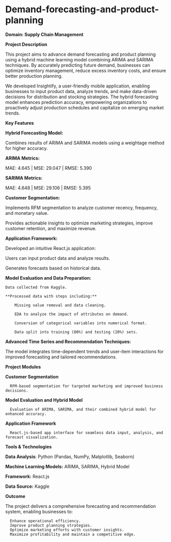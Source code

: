 # Demand-forecasting-and-product-planning

**Domain: Supply Chain Management**

**Project Description**

This project aims to advance demand forecasting and product planning using a hybrid machine learning model combining ARIMA and SARIMA techniques. By accurately predicting future demand, businesses can optimize inventory management, reduce excess inventory costs, and ensure better production planning.

We developed Insightify, a user-friendly mobile application, enabling businesses to input product data, analyze trends, and make data-driven decisions for distribution and stocking strategies. The hybrid forecasting model enhances prediction accuracy, empowering organizations to proactively adjust production schedules and capitalize on emerging market trends.

**Key Features**

**Hybrid Forecasting Model:**

Combines results of ARIMA and SARIMA models using a weightage method for higher accuracy.

**ARIMA Metrics:**

MAE: 4.645 | MSE: 29.047 | RMSE: 5.390

**SARIMA Metrics:**

MAE: 4.648 | MSE: 29.106 | RMSE: 5.395

**Customer Segmentation:**

Implements RFM segmentation to analyze customer recency, frequency, and monetary value.

Provides actionable insights to optimize marketing strategies, improve customer retention, and maximize revenue.

**Application Framework:**

Developed an intuitive React.js application:

Users can input product data and analyze results.

Generates forecasts based on historical data.

**Model Evaluation and Data Preparation:**

    Data collected from Kaggle.
    
    **Processed data with steps including:**
    
        Missing value removal and data cleaning.
        
        EDA to analyze the impact of attributes on demand.
        
        Conversion of categorical variables into numerical format.
        
        Data split into training (80%) and testing (20%) sets.

**Advanced Time Series and Recommendation Techniques:**

The model integrates time-dependent trends and user-item interactions for improved forecasting and tailored recommendations.

**Project Modules**

**Customer Segmentation**

      RFM-based segmentation for targeted marketing and improved business decisions.

**Model Evaluation and Hybrid Model**

      Evaluation of ARIMA, SARIMA, and their combined hybrid model for enhanced accuracy.

**Application Framework**

      React.js-based app interface for seamless data input, analysis, and forecast visualization.

**Tools & Technologies**

**Data Analysis**: Python (Pandas, NumPy, Matplotlib, Seaborn)

**Machine Learning Models:** ARIMA, SARIMA, Hybrid Model

**Framework:** React.js

**Data Source:** Kaggle

**Outcome**

The project delivers a comprehensive forecasting and recommendation system, enabling businesses to:

      Enhance operational efficiency.
      Improve product planning strategies.
      Optimize marketing efforts with customer insights.
      Maximize profitability and maintain a competitive edge.
